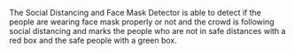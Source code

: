 The Social Distancing and Face Mask Detector is able to detect if the people are wearing face mask properly or not and  the crowd is following social distancing and marks the people who are not in safe distances with a red box and the safe people with a green box.
